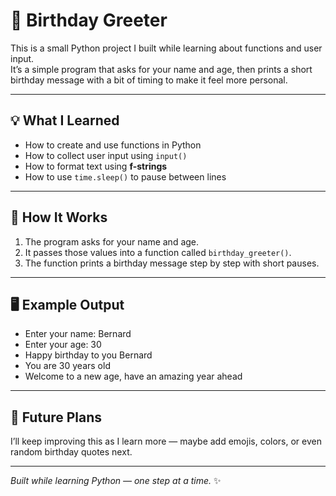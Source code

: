 # 🎂 Birthday Greeter

This is a small Python project I built while learning about functions and 
user input.  
It’s a simple program that asks for your name and age, then prints a short 
birthday message with a bit of timing to make it feel more personal.

---

## 💡 What I Learned
- How to create and use functions in Python  
- How to collect user input using `input()`  
- How to format text using **f-strings**  
- How to use `time.sleep()` to pause between lines  

---

## 🧠 How It Works
1. The program asks for your name and age.  
2. It passes those values into a function called `birthday_greeter()`.  
3. The function prints a birthday message step by step with short pauses.  

---

## 🖥️ Example Output

- Enter your name: Bernard
- Enter your age: 30
- Happy birthday to you Bernard
- You are 30 years old
- Welcome to a new age, have an amazing year ahead


---

## 🧠 Future Plans
I’ll keep improving this as I learn more — maybe add emojis, colors, or 
even random birthday quotes next.

---

*Built while learning Python — one step at a time.* ✨

